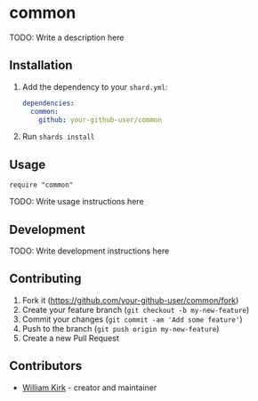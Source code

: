 # common

TODO: Write a description here

## Installation

1. Add the dependency to your `shard.yml`:

   ```yaml
   dependencies:
     common:
       github: your-github-user/common
   ```

2. Run `shards install`

## Usage

```crystal
require "common"
```

TODO: Write usage instructions here

## Development

TODO: Write development instructions here

## Contributing

1. Fork it (<https://github.com/your-github-user/common/fork>)
2. Create your feature branch (`git checkout -b my-new-feature`)
3. Commit your changes (`git commit -am 'Add some feature'`)
4. Push to the branch (`git push origin my-new-feature`)
5. Create a new Pull Request

## Contributors

- [William Kirk](https://github.com/your-github-user) - creator and maintainer
